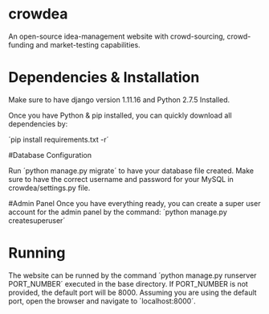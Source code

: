 # crowdea
An open-source idea-management website with crowd-sourcing, crowd-funding and market-testing capabilities.

# Dependencies & Installation
Make sure to have django version 1.11.16  and Python 2.7.5 Installed. 

Once you have Python & pip installed, you can quickly download all dependencies by:

´pip install requirements.txt -r´

#Database Configuration

Run ´python manage.py migrate´ to have your database file created. Make sure to have the correct username and password for your MySQL in crowdea/settings.py file.

#Admin Panel
Once you have everything ready, you can create a super user account for the admin panel by the command: ´python manage.py createsuperuser´

# Running 
The website can be runned by the command ´python manage.py runserver PORT_NUMBER´ executed in the base directory. If PORT_NUMBER is not provided, the default port will be 8000. Assuming you are using the default port, open the browser and navigate to ´localhost:8000´.

